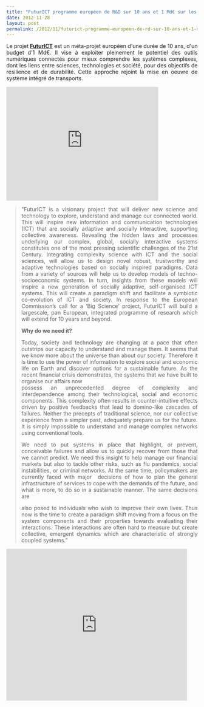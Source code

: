 ```yaml
---
title: "FuturICT programme européen de R&D sur 10 ans et 1 Md€ sur les systèmes complexes"
date: 2012-11-28
layout: post
permalink: /2012/11/futurict-programme-europeen-de-rd-sur-10-ans-et-1-md-sur-les-systemes-complexes.html
---
```


<p style="text-align: justify;">Le projet <strong><a href="http://www.futurict.eu/the-project" target="_blank">FuturICT</a></strong> est un méta-projet européen d'une durée de 10 ans, d'un budget d'1 Md€. Il vise à exploiter pleinement le potentiel des outils numériques connectés pour mieux comprendre les systèmes complexes, dont les liens entre sciences, technologies et société, pour des objectifs de résilience et de durabilité. Cette approche rejoint la mise en oeuvre de système intégré de transports.</p> <p> <iframe width="400" frameborder="0" src="http://player.vimeo.com/video/29779008?autoplay=0" height="300"></iframe> </p>   <!--more-->  <blockquote> <p style="text-align: justify;">"FuturICT is a visionary project that will deliver new science and technology to explore, understand and manage our connected world. This will inspire new information and communication technologies (ICT) that are socially adaptive and socially interactive, supporting collective awareness. Revealing the hidden laws and processes underlying our complex, global, socially interactive systems constitutes one of the most pressing scientific challenges of the 21st Century. Integrating complexity science with ICT and the social sciences, will allow us to design novel robust, trustworthy and adaptive technologies based on socially inspired paradigms. Data from a variety of sources will help us to develop models of techno-socioeconomic systems. In turn, insights from these models will inspire a new generation of socially adaptive, self-organised ICT systems. This will create a paradigm shift and facilitate a symbiotic co-evolution of ICT and society. In response to the European Commission’s call for a ‘Big Science’ project, FuturICT will build a largescale, pan European, integrated programme of research which will extend for 10 years and beyond.</p> <p style="text-align: justify;"><strong>Why do we need it?</strong></p> <p style="text-align: justify;">Today, society and technology are changing at a pace that often outstrips our capacity to understand and manage them. It seems that we know more about the universe than about our society. Therefore it is time to use the power of information to explore social and economic life on Earth and discover options for a sustainable future. As the recent financial crisis demonstrates, the systems that we have built to organise our affairs now<br />possess an unprecedented degree of complexity and interdependence among their technological, social and economic components. This complexity often results in counter-intuitive effects driven by positive feedbacks that lead to domino-like cascades of failures. Neither the precepts of traditional science, nor our collective experience from a simpler past, adequately prepare us for the future. It is simply impossible to understand and manage complex networks using conventional tools.</p> <p style="text-align: justify;">We need to put systems in place that highlight, or prevent, conceivable failures and allow us to quickly recover from those that we cannot predict. We need this insight to help manage our financial markets but also to tackle other risks, such as flu pandemics, social instabilities, or criminal networks. At the same time, policymakers are currently faced with major  decisions of how to plan the general infrastructure of services to cope with the demands of the future, and what is more, to do so in a sustainable manner. The same decisions are</p> <p style="text-align: justify;">also posed to individuals who wish to improve their own lives. Thus now is the time to create a paradigm shift moving from a focus on the system components and their properties towards evaluating their interactions. These interactions are often hard to measure but create collective, emergent dynamics which are characteristic of strongly coupled systems."</p> </blockquote> <iframe scrolling="no" marginwidth="0" width="476" frameborder="0" src="http://www.slideshare.net/slideshow/embed_code/15387244" marginheight="0" height="400"></iframe>